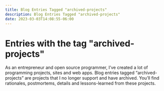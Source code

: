```yaml
---
title: Blog Entries Tagged "archived-projects"
description: Blog Entries Tagged "archived-projects"
date: 2023-03-03T14:08:55-06:00
---
```

# Entries with the tag "archived-projects"

As an entrepreneur and open source programmer, I’ve created a lot of programming projects, sites and web apps. Blog entries tagged “archived-projects” are projects that I no longer support and have archived. You’ll find rationales, postmortems, details and lessons-learned from these projects.
